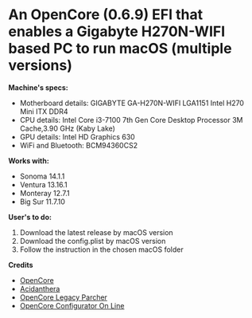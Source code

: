 # An OpenCore (0.6.9) EFI that enables a Gigabyte H270N-WIFI based PC to run macOS (multiple versions)

**Machine's specs:**
- Motherboard details: GIGABYTE GA-H270N-WIFI LGA1151 Intel H270 Mini ITX DDR4
- CPU details: Intel Core i3-7100 7th Gen Core Desktop Processor 3M Cache,3.90 GHz (Kaby Lake)
- GPU details: Intel HD Graphics 630
- WiFi and Bluetooth: BCM94360CS2

**Works with:**
- Sonoma 14.1.1
- Ventura 13.16.1
- Monteray 12.7.1
- Big Sur 11.7.10

**User's to do:**
1. Download the latest release by macOS version
2. Download the config.plist by macOS version
3. Follow the instruction in the chosen macOS folder
    
**Credits**
- [OpenCore](https://github.com/acidanthera/OpenCorePkg)
- [Acidanthera](https://github.com/acidanthera)
- [OpenCore Legacy Parcher](https://dortania.github.io/OpenCore-Legacy-Patcher/)
- [OpenCore Configurator On Line](https://galada.gitee.io/opencoreconfiguratoronline/)
